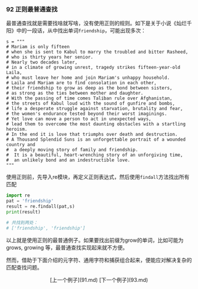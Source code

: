 ### 92 正则最普通查找

最普通查找就是需要找啥就写啥，没有使用正则的规则。如下是关于小说《灿烂千阳》中的一段话，从中找出单词`friendship`，可能出现多次：

```
s = """
# Mariam is only fifteen 
# when she is sent to Kabul to marry the troubled and bitter Rasheed,
# who is thirty years her senior. 
# Nearly two decades later, 
# in a climate of growing unrest, tragedy strikes fifteen-year-old Laila, 
# who must leave her home and join Mariam's unhappy household. 
# Laila and Mariam are to find consolation in each other, 
# their friendship to grow as deep as the bond between sisters, 
# as strong as the ties between mother and daughter. 
# With the passing of time comes Taliban rule over Afghanistan, 
# the streets of Kabul loud with the sound of gunfire and bombs, 
# life a desperate struggle against starvation, brutality and fear, 
# the women's endurance tested beyond their worst imaginings. 
# Yet love can move a person to act in unexpected ways, 
# lead them to overcome the most daunting obstacles with a startling heroism. 
# In the end it is love that triumphs over death and destruction. 
# A Thousand Splendid Suns is an unforgettable portrait of a wounded country and
#  a deeply moving story of family and friendship. 
#  It is a beautiful, heart-wrenching story of an unforgiving time, 
#  an unlikely bond and an indestructible love.
"""
```

使用正则前，先导入re模块，再定义正则表达式，然后使用`findall`方法找出所有匹配

```python
import re
pat = 'friendship'
result = re.findall(pat,s)
print(result) 

# 共找到两处：
# ['friendship', 'friendship']
```

以上就是使用正则的最普通例子。如果要找出前缀为grow的单词，比如可能为grows, growing 等，最普通查找实现起来就不方便。

然而，借助于下面介绍的元字符、通用字符和捕获组合起来，便能应对解决复杂的匹配查找问题。

<center>[上一个例子](91.md)    [下一个例子](93.md)</center>